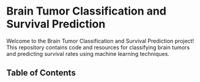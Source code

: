 # Brain Tumor Classification and Survival Prediction
Welcome to the Brain Tumor Classification and Survival Prediction project! This repository contains code and resources for classifying brain tumors and predicting survival rates using machine learning techniques.
## Table of Contents
